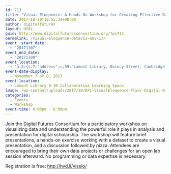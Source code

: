 ```yaml
---
id: 713
title: 'Visual Eloquence: A Hands-On Workshop for Creating Effective Data Visualizations'
date: 2017-10-20T10:55:34+00:00
author: digitalfutures
layout: dfds
guid: http://www.digitalfuturesconsortium.org/?p=713
permalink: /visual-eloquence-dataviz-nov-17/
event__start_date:
  - "20171107"
event_end_date:
  - "20171108"
event_location:
  - 'a:3:{s:7:"address";s:59:"Lamont Library, Quincy Street, Cambridge, MA, United States";s:3:"lat";s:17:"42.37276699999999";s:3:"lng";s:18:"-71.11548100000005";}'
event-date-display:
  - November 7 or 8, 2017
event-location:
  - Lamont Library B-30 Collaborative Learning Space
image: /wp-content/uploads/2017/10/DFC-VisualEloquence-Flyer-Digital-01.jpg
categories:
  - Events
  - Workshop
event-time: 4:00pm - 6:00pm
---
```

<p>
  Join the Digital Futures Consortium for a participatory workshop on visualizing data and understanding the powerful role it plays in analysis and presentation for digital scholarship. The workshop will feature brief presentations, a hands-on exercise working with a dataset to create a visual presentation, and a discussion followed by pizza. Attendees are encouraged to bring their own data projects or challenges for an open lab session afterward. No programming or data expertise is necessary.
</p>

<p>
  Registration is free: <a id="LPlnk858236" href="http://hvd.li/viselo/">http://hvd.li/viselo/</a>
</p>
